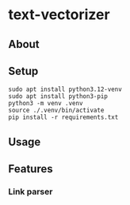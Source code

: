 # text-vectorizer

## About

## Setup
```
sudo apt install python3.12-venv
sudo apt install python3-pip
python3 -m venv .venv
source ./.venv/bin/activate
pip install -r requirements.txt
```
## Usage

## Features

### Link parser